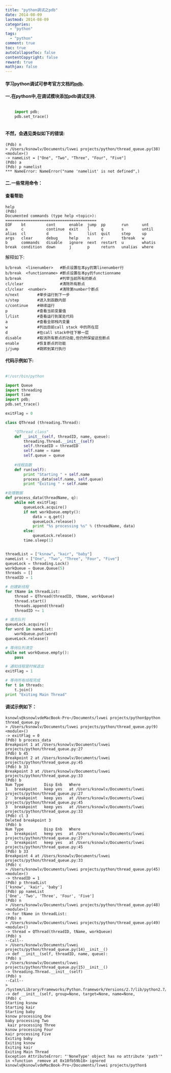 ```yaml
---
title: "python调试之pdb"
date: 2014-08-09
lastmod: 2014-08-09
categories:
  - "python"
tags:
  - "python"
comment: true
toc: true
autoCollapseToc: false
contentCopyright: false
reward: true
mathjax: false
---
```


#### 学习python调试可参考官方文档的[pdb](https://docs.python.org/2/library/pdb.html).

#### 一.在python中,在调试模块添加pdb调试支持. 
``` python   

    import pdb; 
    pdb.set_trace()
 
```  
 
#### 不然，会遇见类似如下的错误:
    (Pdb) n
    > /Users/ksnowlv/Documents/lvwei projects/python/thread_queue.py(38)<module>()
    -> nameList = ["One", "Two", "Three", "Four", "Five"]
    (Pdb) a
    (Pdb) p namelist
    *** NameError: NameError("name 'namelist' is not defined",)


#### 二.一些常用命令：
#### 查看帮助
    help
    (Pdb) 
    Documented commands (type help <topic>):
    ========================================
    EOF    bt         cont      enable  jump  pp       run      unt   
    a      c          continue  exit    l     q        s        until 
    alias  cl         d         h       list  quit     step     up    
    args   clear      debug     help    n     r        tbreak   w     
    b      commands   disable   ignore  next  restart  u        whatis
    break  condition  down      j       p     return   unalias  where 

解释如下:

    b/break  <linenumber>   #断点设置在本py的第linenumber行
    b/break  <functionname> #断点设置在本py的functionname
    b/break                 #列举当前所有的断点
    cl/clear                #清除所有断点
    cl/clear  <number>      #清除第number个断点 
    n/next        #单步运行到下一步
    s/step        #进入到函数内部
    c/continue    #继续运行
    p             #查看当前变量值
    l/list        #查看运行到某处代码
    a             #查看全部栈内变量
    w             #列出目前call stack 中的所在层
    d             #在call stack中往下移一层
    disable       #取消所有断点的功能,但仍然保留这些断点 
    enable        #恢复断点的功能  
    j/jump        #跳转到某行执行 
        

#### 代码示例如下:
``` python

#!/usr/bin/python

import Queue
import threading
import time
import pdb; 
pdb.set_trace()

exitFlag = 0

class QThread (threading.Thread):

    "QThread class"
    def __init__(self, threadID, name, queue):
        threading.Thread.__init__(self)
        self.threadID = threadID
        self.name = name
        self.queue = queue
    
    #线程函数
    def run(self):
        print "Starting " + self.name
        process_data(self.name, self.queue)
        print "Exiting " + self.name

#处理数据
def process_data(threadName, q):
    while not exitFlag:
        queueLock.acquire()
        if not workQueue.empty():
            data = q.get()
            queueLock.release()
            print "%s processing %s" % (threadName, data)
        else:
            queueLock.release()
        time.sleep(1)


threadList = ["ksnow", "kair", "baby"]
nameList = ["One", "Two", "Three", "Four", "Five"]
queueLock = threading.Lock()
workQueue = Queue.Queue(5)
threads = []
threadID = 1

# 创建新线程
for tName in threadList:
    thread = QThread(threadID, tName, workQueue)
    thread.start()
    threads.append(thread)
    threadID += 1

# 填充队列
queueLock.acquire()
for word in nameList:
    workQueue.put(word)
queueLock.release()

# 等待队列清空
while not workQueue.empty():
    pass

# 通知线程是时候退出
exitFlag = 1

# 等待所有线程完成
for t in threads:
    t.join()
print "Exiting Main Thread"


```

#### 调试示例如下：
    ksnowlv@ksnowlvdeMacBook-Pro~/Documents/lvwei projects/python$python thread_queue.py 
    > /Users/ksnowlv/Documents/lvwei projects/python/thread_queue.py(9)<module>()
    -> exitFlag = 0
    (Pdb) b process_data
    Breakpoint 1 at /Users/ksnowlv/Documents/lvwei projects/python/thread_queue.py:27
    (Pdb) b 45
    Breakpoint 2 at /Users/ksnowlv/Documents/lvwei projects/python/thread_queue.py:45
    (Pdb) b 33
    Breakpoint 3 at /Users/ksnowlv/Documents/lvwei projects/python/thread_queue.py:33
    (Pdb) b
    Num Type         Disp Enb   Where
    1   breakpoint   keep yes   at /Users/ksnowlv/Documents/lvwei projects/python/thread_queue.py:27
    2   breakpoint   keep yes   at /Users/ksnowlv/Documents/lvwei projects/python/thread_queue.py:45
    3   breakpoint   keep yes   at /Users/ksnowlv/Documents/lvwei projects/python/thread_queue.py:33
    (Pdb) cl 3
    Deleted breakpoint 3
    (Pdb) b
    Num Type         Disp Enb   Where
    1   breakpoint   keep yes   at /Users/ksnowlv/Documents/lvwei projects/python/thread_queue.py:27
    2   breakpoint   keep yes   at /Users/ksnowlv/Documents/lvwei projects/python/thread_queue.py:45
    (Pdb) b 33
    Breakpoint 4 at /Users/ksnowlv/Documents/lvwei projects/python/thread_queue.py:33
    (Pdb) c
    > /Users/ksnowlv/Documents/lvwei projects/python/thread_queue.py(45)<module>()
    -> threadID = 1
    (Pdb) p threadList
    ['ksnow', 'kair', 'baby']
    (Pdb) pp nameList
    ['One', 'Two', 'Three', 'Four', 'Five']
    (Pdb) n
    > /Users/ksnowlv/Documents/lvwei projects/python/thread_queue.py(48)<module>()
    -> for tName in threadList:
    (Pdb) n
    > /Users/ksnowlv/Documents/lvwei projects/python/thread_queue.py(49)<module>()
    -> thread = QThread(threadID, tName, workQueue)
    (Pdb) s
    --Call--
    > /Users/ksnowlv/Documents/lvwei projects/python/thread_queue.py(14)__init__()
    -> def __init__(self, threadID, name, queue):
    (Pdb) s
    > /Users/ksnowlv/Documents/lvwei projects/python/thread_queue.py(15)__init__()
    -> threading.Thread.__init__(self)
    (Pdb) s
    --Call--
    > /System/Library/Frameworks/Python.framework/Versions/2.7/lib/python2.7/threading.py(654)__init__()
    -> def __init__(self, group=None, target=None, name=None,
    (Pdb) c
    Starting ksnow
    Starting kair
    Starting baby
    ksnow processing One
    baby processing Two
     kair processing Three
    ksnow processing Four
    kair processing Five
    Exiting baby
    Exiting ksnow
    Exiting kair
    Exiting Main Thread
    Exception AttributeError: "'NoneType' object has no attribute 'path'" in <function _remove at 0x10fb59b18> ignored
    ksnowlv@ksnowlvdeMacBook-Pro~/Documents/lvwei projects/python$


    
    
   
